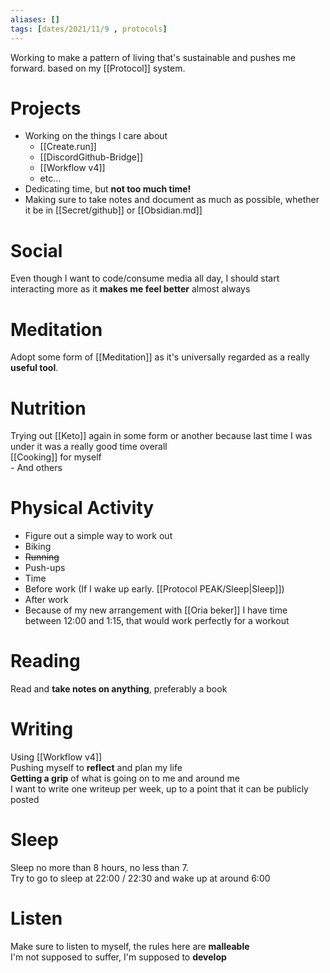 ```yaml
---
aliases: []
tags: [dates/2021/11/9 , protocols]
---
```

Working to make a pattern of living that's sustainable and pushes me forward. based on my [[Protocol]] system.
 

# Projects
- Working on the things I care about
	- [[Create.run]]
	- [[DiscordGithub-Bridge]]
	- [[Workflow v4]]
	- etc...
- Dedicating time, but **not too much time!**
- Making sure to take notes and document as much as possible, whether it be in [[Secret/github]] or [[Obsidian.md]] 

# Social
Even though I want to code/consume media all day, I should start interacting more as it **makes me feel better** almost always

# Meditation
Adopt some form of [[Meditation]] as it's universally regarded as a really **useful tool**.

# Nutrition
Trying out [[Keto]] again in some form or another because last time I was under it was a really good time overall  
[[Cooking]] for myself  
	- And others

# Physical Activity
- Figure out a simple way to work out
 - Biking
 - ~~Running~~
 - Push-ups
- Time
 - Before work (If I wake up early. [[Protocol PEAK/Sleep|Sleep]])
 - After work
 - Because of my new arrangement with [[Oria beker]] I have time between 12:00 and 1:15, that would work perfectly for a workout

# Reading
Read and **take notes on anything**, preferably a book

# Writing
Using [[Workflow v4]]  
Pushing myself to **reflect** and plan my life  
**Getting a grip** of what is going on to me and around me  
I want to write one writeup per week, up to a point that it can be publicly posted

# Sleep
Sleep no more than 8 hours, no less than 7.  
Try to go to sleep at 22:00 / 22:30 and wake up at around 6:00

# Listen
Make sure to listen to myself, the rules here are **malleable**  
I'm not supposed to suffer, I'm supposed to **develop**
